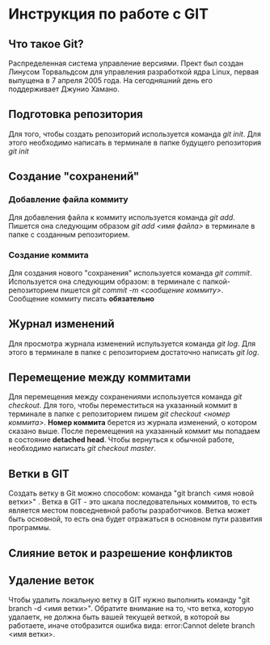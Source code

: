 # Инструкция по работе с GIT


## Что такое Git?
Распределенная система управление версиями. Прект был создан Линусом Торвальдсом для управления разработкой ядра Linux, первая выпущена в 7 апреля 2005 года. На сегодняшний день его поддерживает Джунио Хамано.

## Подготовка репозитория
Для того, чтобы создать репозиторий используется команда *git init*. Для этого необходимо написать в терминале в папке будущего репозитория *git init*

## Создание "сохранений"

### Добавление файла коммиту

Для добавления файла к коммиту используется команда *git add*. Пишется она следующим образом *git add <имя файла>* в терминале в папке с созданным репозиторием.

### Создание коммита

Для создания нового "сохранения" используется команда *git commit*. Используется она следующим образом: в терминале с папкой-репозиторием пишется *git commit -m <сообщение коммиту>*. Сообщение коммиту писать **обязательно** 


## Журнал изменений

Для просмотра журнала изменений испульзуется команда *git log*. Для этого в терминале в папке с репозиторием достаточно написать *git log*.

## Перемещение между коммитами

Для  перемещения между сохранениями используется команда *git checkout*. Для того, чтобы переместиться на указанный коммит в терминале в папке с репозиторием пишем *git checkout <номер коммита>*. **Номер коммита** берется из журнала изменений, о котором сказано выше. После перемещения на указанный коммит мы попадаем в состояние **detached head**. Чтобы вернуться к обычной работе, необходимо написать *git checkout master*.


## Ветки в GIT
Создать ветку в Git можно способом: команда "git branch <имя новой ветки>" .
Ветка в GIT - это шкала последовательных коммитов, то есть является местом повседневной работы разработчиков. Ветка может быть основной, то есть она будет отражаться в основном пути развития программы.

## Слияние веток и разрешение конфликтов

## Удаление веток
Чтобы удалить локальную ветку в GIT нужно выполнить команду "git branch -d <имя ветки>". Обратите внимание на то, что ветка, которую удалаетк, не должна быть вашей текущей веткой, в которой вы работаете, иначе отобразится ошибка вида: error:Cannot delete branch <имя ветки>.